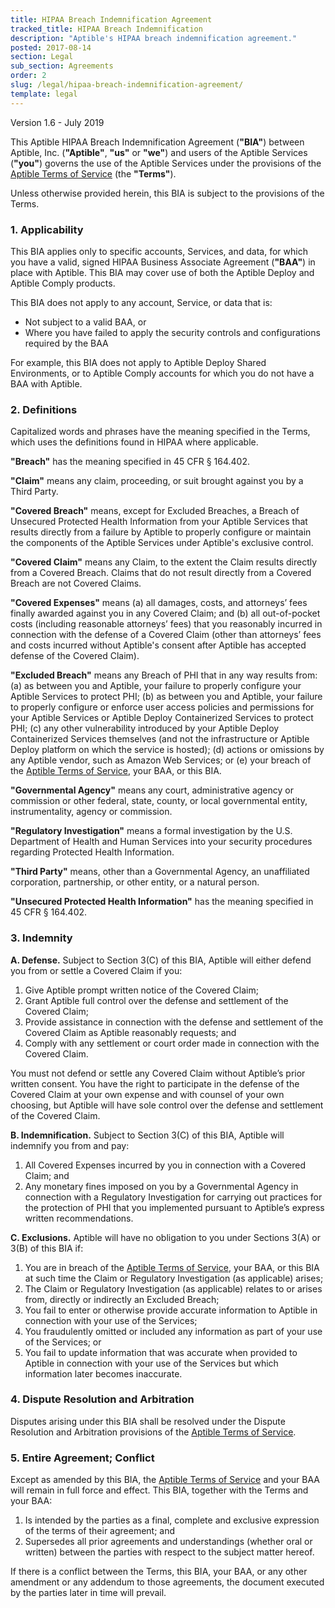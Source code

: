 ```yaml
---
title: HIPAA Breach Indemnification Agreement
tracked_title: HIPAA Breach Indemnification
description: "Aptible's HIPAA breach indemnification agreement."
posted: 2017-08-14
section: Legal
sub_section: Agreements
order: 2
slug: /legal/hipaa-breach-indemnification-agreement/
template: legal
---
```

<!-- Reference Links -->
[Aptible Terms of Service]:/legal/terms-of-service

Version 1.6 - July 2019

This Aptible HIPAA Breach Indemnification Agreement (**"BIA"**) between Aptible, Inc. (**"Aptible"**, **"us"** or **"we"**) and users of the Aptible Services (**"you"**) governs the use of the Aptible Services under the provisions of the [Aptible Terms of Service] (the **"Terms"**).

Unless otherwise provided herein, this BIA is subject to the provisions of the Terms.

### 1. Applicability  
This BIA applies only to specific accounts, Services, and data, for which you have a valid, signed HIPAA Business Associate Agreement (**"BAA"**) in place with Aptible. This BIA may cover use of both the Aptible Deploy and Aptible Comply products.

This BIA does not apply to any account, Service, or data that is: 

- Not subject to a valid BAA, or 
- Where you have failed to apply the security controls and configurations required by the BAA

For example, this BIA does not apply to Aptible Deploy Shared Environments, or to Aptible Comply accounts for which you do not have a BAA with Aptible.

### 2. Definitions
Capitalized words and phrases have the meaning specified in the Terms, which uses the definitions found in HIPAA where applicable.

**"Breach"** has the meaning specified in 45 CFR § 164.402.

**"Claim"** means any claim, proceeding, or suit brought against you by a Third Party.

**"Covered Breach"** means, except for Excluded Breaches, a Breach of Unsecured Protected Health Information from your Aptible Services that results directly from a failure by Aptible to properly configure or maintain the components of the Aptible Services under Aptible's exclusive control.

**"Covered Claim"** means any Claim, to the extent the Claim results directly from a Covered Breach. Claims that do not result directly from a Covered Breach are not Covered Claims.

**"Covered Expenses"** means (a) all damages, costs, and attorneys’ fees finally awarded against you in any Covered Claim; and (b) all out-of-pocket costs (including reasonable attorneys’ fees) that you reasonably incurred in connection with the defense of a Covered Claim (other than attorneys’ fees and costs incurred without Aptible's consent after Aptible has accepted defense of the Covered Claim).

**"Excluded Breach"** means any Breach of PHI that in any way results from: (a) as between you and Aptible, your failure to properly configure your Aptible Services to protect PHI; (b) as between you and Aptible, your failure to properly configure or enforce user access policies and permissions for your Aptible Services or Aptible Deploy Containerized Services to protect PHI; (c&#41; any other vulnerability introduced by your Aptible Deploy Containerized Services themselves (and not the infrastructure or Aptible Deploy platform on which the service is hosted); (d) actions or omissions by any Aptible vendor, such as Amazon Web Services; or (e) your breach of the [Aptible Terms of Service], your BAA, or this BIA.

**"Governmental Agency"** means any court, administrative agency or commission or other federal, state, county, or local governmental entity, instrumentality, agency or commission.

**"Regulatory Investigation"** means a formal investigation by the U.S. Department of Health and Human Services into your security procedures regarding Protected Health Information.

**"Third Party"** means, other than a Governmental Agency, an unaffiliated corporation, partnership, or other entity, or a natural person.

**"Unsecured Protected Health Information"** has the meaning specified in 45 CFR § 164.402.

### 3. Indemnity
**A. Defense.**  Subject to Section 3(C&#41; of this BIA, Aptible will either defend you from or settle a Covered Claim if you:  

1. Give Aptible prompt written notice of the Covered Claim;  
2. Grant Aptible full control over the defense and settlement of the Covered Claim;  
3. Provide assistance in connection with the defense and settlement of the Covered Claim as Aptible reasonably requests; and  
4. Comply with any settlement or court order made in connection with the Covered Claim.  

You must not defend or settle any Covered Claim without Aptible’s prior written consent.  You have the right to participate in the defense of the Covered Claim at your own expense and with counsel of your own choosing, but Aptible will have sole control over the defense and settlement of the Covered Claim.

**B. Indemnification.**  Subject to Section 3(C&#41; of this BIA, Aptible will indemnify you from and pay:

1. All Covered Expenses incurred by you in connection with a Covered Claim; and
2. Any monetary fines imposed on you by a Governmental Agency in connection with a Regulatory Investigation for carrying out practices for the protection of PHI that you implemented pursuant to Aptible’s express written recommendations.

**C. Exclusions.**  Aptible will have no obligation to you under Sections 3(A) or 3(B) of this BIA if:

1. You are in breach of the [Aptible Terms of Service], your BAA, or this BIA at such time the Claim or Regulatory Investigation (as applicable) arises;
2. The Claim or Regulatory Investigation (as applicable) relates to or arises from, directly or indirectly an Excluded Breach;
3. You fail to enter or otherwise provide accurate information to Aptible in connection with your use of the Services;  
4. You fraudulently omitted or included any information as part of your use of the Services; or
5. You fail to update information that was accurate when provided to Aptible in connection with your use of the Services but which information later becomes inaccurate.

### 4. Dispute Resolution and Arbitration  
Disputes arising under this BIA shall be resolved under the Dispute Resolution and Arbitration provisions of the [Aptible Terms of Service].

### 5. Entire Agreement; Conflict  
Except as amended by this BIA, the [Aptible Terms of Service] and your BAA will remain in full force and effect. This BIA, together with the Terms and your BAA:

1. Is intended by the parties as a final, complete and exclusive expression of the terms of their agreement;  and  
2. Supersedes all prior agreements and understandings (whether oral or written) between the parties with respect to the subject matter hereof.

If there is a conflict between the Terms, this BIA, your BAA, or any other amendment or any addendum to those agreements, the document executed by the parties later in time will prevail.

